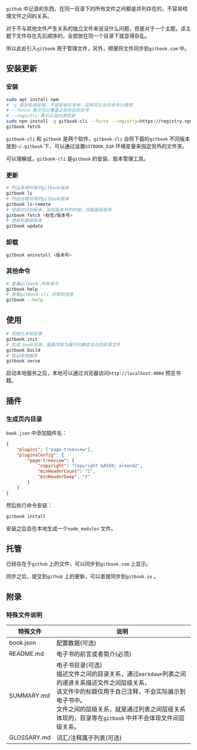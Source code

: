 `github` 中记录的东西，在同一目录下的所有文件之间都是并列存在的，不容易梳理文件之间的关系。

对于不与其他文件产生关系的独立文件来说没什么问题，但是对于一个主题，该主题下文件存在先后顺序的，全部放在同一个目录下就显得杂乱。

所以此处引入`gitbook` 用于管理文件，另外，顺便将文件同步到`gitbook.com` 中。



## 安装更新

### 安装

```bash
sudo apt install npm
# -g 表示全局安装，不是安装在本地，这样可以当作命令行使用
# --force 表示可以覆盖之前存在的文件
# --registry 表示从国内源安装
sudo npm install -g gitbook-cli --force --registry=https://registry.npmmirror.com
gitbook fetch
```

`gitbook-cli` 和 `gitbook` 是两个软件，`gitbook-cli` 会将下载的`gitbook` 不同版本放到`~/.gitbook` 下，可以通过设置`GITBOOK_DIR` 环境变量来指定另外的文件夹。

可以理解成，`gitbook-cli` 是`gitbook` 的安装、版本管理工具。

### 更新

```bash
# 列出本地所有的gitbook版本
gitbook ls
# 列出远程可用的gitbook版本
gitbook ls-remote
# 安装对应的版本，没加版本号的时候，获取最新版本
gitbook fetch <标签/版本号>
# 更新到最新版本
gitbook update
```

### 卸载

```bash
gitbook uninstall <版本号>
```

### 其他命令

```bash
# 查看gitbook 所有命令
gitbook help
# 查看gitbook-cli 的帮助信息
gitbook --help
```



## 使用

```bash
# 初始化本地目录
gitbook init
# 生成_book目录，里面内容为展示的静态站点的资源文件
gitbook build
# 启动本地服务
gitbook serve
```

启动本地服务之后，本地可以通过浏览器访问`http://localhost:4000` 预览书籍。



## 插件

### 生成页内目录

`book.json` 中添加插件名：

```json
{
    "plugins": ["page-treeview"],
    "pluginsConfig": {
        "page-treeview": {
            "copyright": "Copyright &#169; aleen42",
            "minHeaderCount": "2",
            "minHeaderDeep": "2"
        }
    }
}
```

然后执行命令安装：

```bash
gitbook install
```

安装之后会在本地生成一个`node_modules` 文件。



## 托管

已经存在于`github` 上的文件，可以同步到`gitbook.com` 上显示。

同步之后，提交到`github` 上的更新，可以直接同步到`gitbook.io` 。



## 附录

### 特殊文件说明

| 特殊文件    | 说明                                                         |
| ----------- | ------------------------------------------------------------ |
| book.json   | 配置数据(可选)                                               |
| README.md   | 电子书的前言或者简介(必须)                                   |
| SUMMARY.md  | 电子书目录(可选)<br />描述文件之间的目录关系，通过`markdown`列表之间的递进关系描述文件之间层级关系，<br />该文件中的标题仅用于自己注释，不会实际展示到电子书中。<br />文件之间的层级关系，就是通过列表之间层级关系体现的，目录等在`gitbook` 中并不会体现文件间层级关系。 |
| GLOSSARY.md | 词汇/注释属于列表(可选)                                      |


